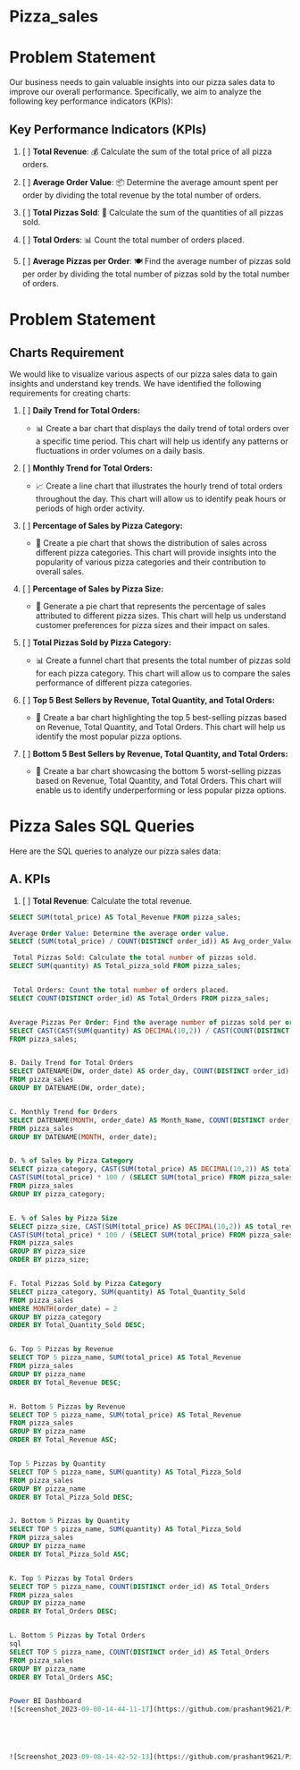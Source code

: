 # Pizza_sales



# Problem Statement

Our business needs to gain valuable insights into our pizza sales data to improve our overall performance. Specifically, we aim to analyze the following key performance indicators (KPIs):

## Key Performance Indicators (KPIs)

1. [ ] **Total Revenue**: 💰 Calculate the sum of the total price of all pizza orders.

2. [ ] **Average Order Value**: 📦 Determine the average amount spent per order by dividing the total revenue by the total number of orders.

3. [ ] **Total Pizzas Sold**: 🍕 Calculate the sum of the quantities of all pizzas sold.

4. [ ] **Total Orders**: 📊 Count the total number of orders placed.

5. [ ] **Average Pizzas per Order**: 🍽️ Find the average number of pizzas sold per order by dividing the total number of pizzas sold by the total number of orders.

# Problem Statement

## Charts Requirement

We would like to visualize various aspects of our pizza sales data to gain insights and understand key trends. We have identified the following requirements for creating charts:

1. [ ] **Daily Trend for Total Orders:**
   - 📊 Create a bar chart that displays the daily trend of total orders over a specific time period. This chart will help us identify any patterns or fluctuations in order volumes on a daily basis.

2. [ ] **Monthly Trend for Total Orders:**
   - 📈 Create a line chart that illustrates the hourly trend of total orders throughout the day. This chart will allow us to identify peak hours or periods of high order activity.

3. [ ] **Percentage of Sales by Pizza Category:**
   - 🍕 Create a pie chart that shows the distribution of sales across different pizza categories. This chart will provide insights into the popularity of various pizza categories and their contribution to overall sales.

4. [ ] **Percentage of Sales by Pizza Size:**
   - 🍕 Generate a pie chart that represents the percentage of sales attributed to different pizza sizes. This chart will help us understand customer preferences for pizza sizes and their impact on sales.

5. [ ] **Total Pizzas Sold by Pizza Category:**
   - 📊 Create a funnel chart that presents the total number of pizzas sold for each pizza category. This chart will allow us to compare the sales performance of different pizza categories.

6. [ ] **Top 5 Best Sellers by Revenue, Total Quantity, and Total Orders:**
   - 🥇 Create a bar chart highlighting the top 5 best-selling pizzas based on Revenue, Total Quantity, and Total Orders. This chart will help us identify the most popular pizza options.

7. [ ] **Bottom 5 Best Sellers by Revenue, Total Quantity, and Total Orders:**
   - 🥉 Create a bar chart showcasing the bottom 5 worst-selling pizzas based on Revenue, Total Quantity, and Total Orders. This chart will enable us to identify underperforming or less popular pizza options.
  
# Pizza Sales SQL Queries

Here are the SQL queries to analyze our pizza sales data:

## A. KPIs
1. [ ] **Total Revenue**: Calculate the total revenue.

```sql
SELECT SUM(total_price) AS Total_Revenue FROM pizza_sales;

Average Order Value: Determine the average order value.
SELECT (SUM(total_price) / COUNT(DISTINCT order_id)) AS Avg_order_Value FROM pizza_sales;

 Total Pizzas Sold: Calculate the total number of pizzas sold.
SELECT SUM(quantity) AS Total_pizza_sold FROM pizza_sales;


 Total Orders: Count the total number of orders placed.
SELECT COUNT(DISTINCT order_id) AS Total_Orders FROM pizza_sales;


Average Pizzas Per Order: Find the average number of pizzas sold per order.
SELECT CAST(CAST(SUM(quantity) AS DECIMAL(10,2)) / CAST(COUNT(DISTINCT order_id) AS DECIMAL(10,2)) AS DECIMAL(10,2)) AS Avg_Pizzas_per_order
FROM pizza_sales;


B. Daily Trend for Total Orders
SELECT DATENAME(DW, order_date) AS order_day, COUNT(DISTINCT order_id) AS total_orders 
FROM pizza_sales
GROUP BY DATENAME(DW, order_date);


C. Monthly Trend for Orders
SELECT DATENAME(MONTH, order_date) AS Month_Name, COUNT(DISTINCT order_id) AS Total_Orders
FROM pizza_sales
GROUP BY DATENAME(MONTH, order_date);


D. % of Sales by Pizza Category
SELECT pizza_category, CAST(SUM(total_price) AS DECIMAL(10,2)) AS total_revenue,
CAST(SUM(total_price) * 100 / (SELECT SUM(total_price) FROM pizza_sales) AS DECIMAL(10,2)) AS PCT
FROM pizza_sales
GROUP BY pizza_category;


E. % of Sales by Pizza Size
SELECT pizza_size, CAST(SUM(total_price) AS DECIMAL(10,2)) AS total_revenue,
CAST(SUM(total_price) * 100 / (SELECT SUM(total_price) FROM pizza_sales) AS DECIMAL(10,2)) AS PCT
FROM pizza_sales
GROUP BY pizza_size
ORDER BY pizza_size;


F. Total Pizzas Sold by Pizza Category
SELECT pizza_category, SUM(quantity) AS Total_Quantity_Sold
FROM pizza_sales
WHERE MONTH(order_date) = 2
GROUP BY pizza_category
ORDER BY Total_Quantity_Sold DESC;


G. Top 5 Pizzas by Revenue
SELECT TOP 5 pizza_name, SUM(total_price) AS Total_Revenue
FROM pizza_sales
GROUP BY pizza_name
ORDER BY Total_Revenue DESC;


H. Bottom 5 Pizzas by Revenue
SELECT TOP 5 pizza_name, SUM(total_price) AS Total_Revenue
FROM pizza_sales
GROUP BY pizza_name
ORDER BY Total_Revenue ASC;


Top 5 Pizzas by Quantity
SELECT TOP 5 pizza_name, SUM(quantity) AS Total_Pizza_Sold
FROM pizza_sales
GROUP BY pizza_name
ORDER BY Total_Pizza_Sold DESC;


J. Bottom 5 Pizzas by Quantity
SELECT TOP 5 pizza_name, SUM(quantity) AS Total_Pizza_Sold
FROM pizza_sales
GROUP BY pizza_name
ORDER BY Total_Pizza_Sold ASC;


K. Top 5 Pizzas by Total Orders
SELECT TOP 5 pizza_name, COUNT(DISTINCT order_id) AS Total_Orders
FROM pizza_sales
GROUP BY pizza_name
ORDER BY Total_Orders DESC;


L. Bottom 5 Pizzas by Total Orders
sql
SELECT TOP 5 pizza_name, COUNT(DISTINCT order_id) AS Total_Orders
FROM pizza_sales
GROUP BY pizza_name
ORDER BY Total_Orders ASC;


Power BI Dashboard
![Screenshot_2023-09-08-14-44-11-17](https://github.com/prashant9621/Pizza_sales/assets/136049491/c9ffbede-dff2-494d-8057-8b5da118a012)





![Screenshot_2023-09-08-14-42-52-13](https://github.com/prashant9621/Pizza_sales/assets/136049491/e6c84b1d-ba4c-48aa-9744-dcee99dc6ef6)
























